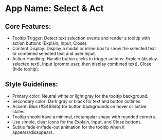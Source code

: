 # **App Name**: Select & Act

## Core Features:

- Tooltip Trigger: Detect text selection events and render a tooltip with action buttons (Explain, Input, Close).
- Content Display: Display a modal or inline box to show the selected text or combined selected text and user input.
- Action Handling: Handle button clicks to trigger actions: Explain (display selected text), Input (prompt user, then display combined text), Close (hide tooltip).

## Style Guidelines:

- Primary color: Neutral white or light gray for the tooltip background.
- Secondary color: Dark gray or black for text and button outlines.
- Accent: Blue (#3498db) for button backgrounds on hover or active states.
- Tooltip should have a minimal, rectangular shape with rounded corners.
- Use simple, clear icons for the Explain, Input, and Close buttons.
- Subtle fade-in/fade-out animation for the tooltip when it appears/disappears.